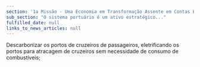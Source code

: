 ```yaml
---
section: '1a Missão - Uma Economia em Transformação Assente em Contas Equilibradas'
sub_section: "O sistema portuário é um ativo estratégico..."
fulfilled_date: null
links_to_news_articles: null
---
```


Descarbonizar os portos de cruzeiros de passageiros, eletrificando os portos para atracagem de cruzeiros sem necessidade de consumo de combustíveis;